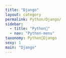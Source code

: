 ```yaml
---
title: "Django"
layout: category
permalink: Python/Django/
sidebar:
  - title: "Python🐸"
  - nav: "Python-menu"
taxonomy: Python🐸Django
sexy: 1
main: "Django"
---
```


